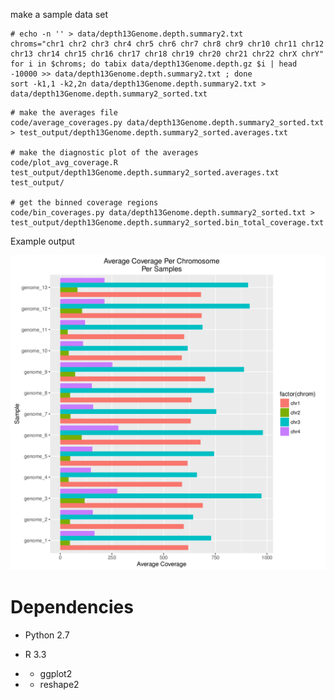 

make a sample data set

```
# echo -n '' > data/depth13Genome.depth.summary2.txt
chroms="chr1 chr2 chr3 chr4 chr5 chr6 chr7 chr8 chr9 chr10 chr11 chr12 chr13 chr14 chr15 chr16 chr17 chr18 chr19 chr20 chr21 chr22 chrX chrY"
for i in $chroms; do tabix data/depth13Genome.depth.gz $i | head -10000 >> data/depth13Genome.depth.summary2.txt ; done
sort -k1,1 -k2,2n data/depth13Genome.depth.summary2.txt > data/depth13Genome.depth.summary2_sorted.txt
```

```
# make the averages file
code/average_coverages.py data/depth13Genome.depth.summary2_sorted.txt > test_output/depth13Genome.depth.summary2_sorted.averages.txt

# make the diagnostic plot of the averages
code/plot_avg_coverage.R test_output/depth13Genome.depth.summary2_sorted.averages.txt test_output/

# get the binned coverage regions
code/bin_coverages.py data/depth13Genome.depth.summary2_sorted.txt > test_output/depth13Genome.depth.summary2_sorted.bin_total_coverage.txt

```

Example output

![](sample_output/avg_cov_byGenome.png)

# Dependencies

- Python 2.7

- R 3.3

- - ggplot2

- - reshape2

